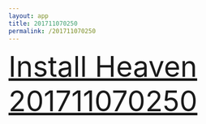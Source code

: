 ```yaml
---
layout: app
title: 201711070250
permalink: /201711070250
---
```

<div class="pure-g">
    <div class="pure-u-1-1" style="font-size: 4em">
        <a class="pure-button-primary" href="itms-services://?action=download-manifest&url=https%3A%2F%2Flitsungyisigono.github.io%2FTestScript%2Fmanifests%2F201711070250.plist"><i class="fa fa-download" aria-hidden="true"></i>Install Heaven 201711070250</a>
    </div>
</div>